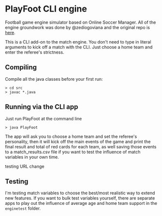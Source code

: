 # PlayFoot CLI engine

Football game engine simulator based on Online Soccer Manager. All of the engine groundwork was done by @zediogoviana and the original repo is [here](https://github.com/zediogoviana/soccer-simulation-engine). 

This is a CLI add-on to the match engine. You don't need to type in literal arguments to kick off a match with the CLI. Just choose a home team and enter the referee's strictness.

## Compiling

Compile all the java classes before your first run:

```
> cd src 
> javac *.java

```

## Running via the CLI app

Just run PlayFoot at the command line

```
> java PlayFoot
```

The app will ask you to choose a home team and set the referee's personality, then it will kick off the main events of the game and print the final result and total of red cards for each team, as well saving those events to a match_results.csv file if you want to test the influence of match variables in your own time.

testing URL change

## Testing

I'm testing match variables to choose the best/most realistic way to extend new features. If you want to bulk test variables yourself, there are separate apps to play out the influence of average age and home team support in the `enginetest` folder.
